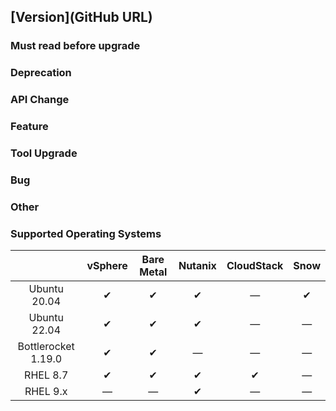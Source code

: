 <!--

How to use this template
------------------------

1. Copy the contents into the desired location.
2. If you're creating the GitHub release, remove the ## [Version]
3. Add entries to the various sections ensuring you summarise the change; big changes generally
   require more explanation.
4. Append an issue or PR to each entry (prefer issues).
5. If a section doesn't contain any entries, remove the section.
6. Re-read all changes from the users perspective. Ensure the summary is written so that almost
   anyone with a foundational knowledge of EKS Anywhere can appreciate what the change means.
7. If all sections are empty, you shouldn't be creating a release.

When gathering feedback and applying suggestions:

* Re-read the suggest edits in the same fashion as (6).
* Double check for duplication, punctuation and grammar (ask for help as needed).

General tips
------------

* Avoid acronyms unless they're accepted industry wide. CRD is domain specific, use Custom
  Resource Definition instead. I/O is known industry wide as Input/Output so is fine.
* Use plain language - avoid jargon.
* Keep sentences concise but clear.

-->
## [Version](GitHub URL)

### Must read before upgrade
<!--
Discuss caveats a user _really_ needs to know before they upgrade. Its the kind of thing that if
unread could be disasterous. Perhaps the user needs to execute some commands before or after
running the upgrade; detail that here.
-->

### Deprecation
<!--
Highlight features, APIs or behavior that we no longer want the user to use/rely on.
-->

### API Change
<!--
Highlight Custom Resource Definition and CLI changes (additions go under Features).
-->

### Feature
<!--
Highlight new additions to Custom Resource Definitions, CLI or any tool we maintain for customers.
-->

### Tool Upgrade
<!--
Highlight all upgrades to tooling. Most of this information comes from the build tooling repo.
Format as follows:

* Tool Name: <from version> to  <to version>

If we support multiple versions format as follows:

* Tool Name:
  * <from version> to <to version>
  * <from version> to <to version>
  * ...
-->

### Bug
<!--
Highlight bug fixes for all applications.
-->

### Other
<!--
Highlight any other changes that would be useful for the user to know.
-->

### Supported Operating Systems
<!--
List all supported operating systems for each provider.
-->

|                     | vSphere | Bare Metal | Nutanix | CloudStack | Snow |
|:-------------------:|:-------:|:----------:|:-------:|:----------:|:----:|
|    Ubuntu 20.04     |    ✔    |     ✔      |    ✔    |     —      |  ✔   |
|    Ubuntu 22.04     |    ✔    |     ✔      |    ✔    |     —      |  —   |
| Bottlerocket 1.19.0 |    ✔    |     ✔      |    —    |     —      |  —   |
|      RHEL 8.7       |    ✔    |     ✔      |    ✔    |     ✔      |  —   |
|      RHEL 9.x       |    —    |     —      |    ✔    |     —      |  —   |
